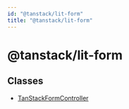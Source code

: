 ```yaml
---
id: "@tanstack/lit-form"
title: "@tanstack/lit-form"
---
```


# @tanstack/lit-form

## Classes

- [TanStackFormController](TanStackFormController.md)
